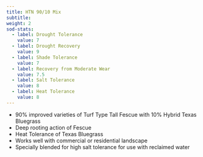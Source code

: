 ```yaml
---
title: HTN 90/10 Mix
subtitle:
weight: 2
sod-stats:
  - label: Drought Tolerance
    value: 7
  - label: Drought Recovery
    value: 9
  - label: Shade Tolerance
    value: 7
  - label: Recovery from Moderate Wear
    value: 7.5
  - label: Salt Tolerance
    value: 8
  - label: Heat Tolerance
    value: 8
---
```



* 90% improved varieties of Turf Type Tall Fescue with 10% Hybrid Texas Bluegrass
* Deep rooting action of Fescue
* Heat Tolerance of Texas Bluegrass
* Works well with commercial or residential landscape
* Specially blended for high salt tolerance for use with reclaimed water